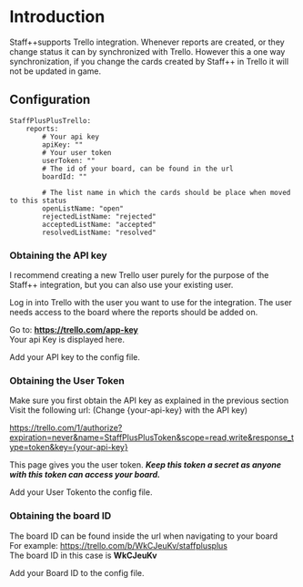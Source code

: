 # Introduction

Staff++supports Trello integration. Whenever reports are created, or they change status it can by synchronized with Trello.
However this a one way synchronization, if you change the cards created by Staff++ in Trello it will not be updated in game.

## Configuration
```
StaffPlusPlusTrello:
    reports:
        # Your api key
        apiKey: ""
        # Your user token
        userToken: ""
        # The id of your board, can be found in the url
        boardId: ""

        # The list name in which the cards should be place when moved to this status
        openListName: "open"
        rejectedListName: "rejected"
        acceptedListName: "accepted"
        resolvedListName: "resolved"
```

### Obtaining the API key
I recommend creating a new Trello user purely for the purpose of the Staff++ integration, but you can also use your existing user.

Log in into Trello with the user you want to use for the integration. The user needs access to the board where the reports should be added on.

Go to: **https://trello.com/app-key** <br />
Your api Key is displayed here.

Add your API key to the config file.

### Obtaining the User Token
Make sure you first obtain the API key as explained in the previous section<br />
Visit the following url: (Change {your-api-key} with the API key)

https://trello.com/1/authorize?expiration=never&name=StaffPlusPlusToken&scope=read,write&response_type=token&key={your-api-key}

This page gives you the user token. _**Keep this token a secret as anyone with this token can access your board.**_

Add your User Tokento the config file.

### Obtaining the board ID
The board ID can be found inside the url when navigating to your board<br />
For example: https://trello.com/b/WkCJeuKv/staffplusplus<br />
The board ID in this case is **WkCJeuKv**

Add your Board ID to the config file.

